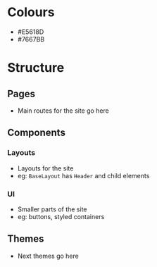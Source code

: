 # Colours
- #E5618D
- #7667BB
# Structure
## Pages
- Main routes for the site go here
## Components
### Layouts
- Layouts for the site
- eg: `BaseLayout` has `Header` and child elements
### UI
- Smaller parts of the site
- eg: buttons, styled containers
## Themes
- Next themes go here
